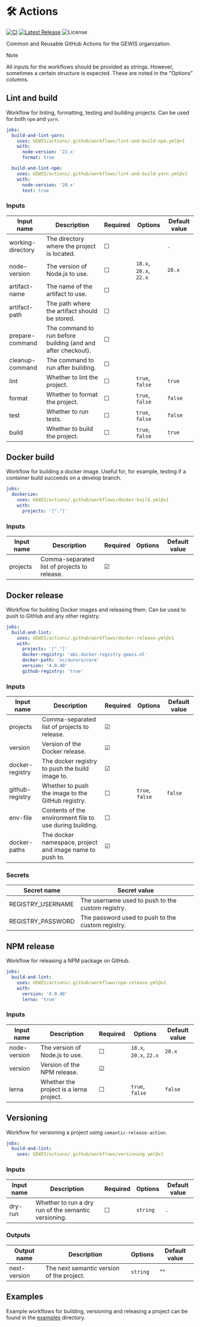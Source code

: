 # 🛠 Actions
[![CI](https://github.com/GEWIS/actions/actions/workflows/validate-workflows.yml/badge.svg?branch=main)](https://github.com/GEWIS/actions/actions/workflows/ci.yml)
[![Latest Release](https://img.shields.io/github/v/tag/GEWIS/actions?label=Latest)](https://github.com/GEWIS/actions/tags)
![License](https://img.shields.io/github/license/GEWIS/actions)

Common and Reusable GitHub Actions for the GEWIS organization.

> [!NOTE]  
> All inputs for the workflows should be provided as strings. However, sometimes a certain structure is expected. These are noted in the "Options" columns.

## Lint and build
Workflow for linting, formatting, testing and building projects. Can be used for both `npm` and `yarn`.

```yaml
jobs:
  build-and-lint-yarn:
    uses: GEWIS/actions/.github/workflows/lint-and-build-npm.yml@v1
    with:
      node-version: '22.x'
      format: true

  build-and-lint-npm:
    uses: GEWIS/actions/.github/workflows/lint-and-build-yarn.yml@v1
    with:
      node-version: '20.x'
      test: true
```

### Inputs

| Input name        | Description                                                  | Required | Options                | Default value |
|-------------------|--------------------------------------------------------------|----------|------------------------|---------------|
| working-directory | The directory where the project is located.                  | &#x2610; |                        | `.`           |
| node-version      | The version of Node.js to use.                               | &#x2610; | `18.x`, `20.x`, `22.x` | `20.x`        |
| artifact-name     | The name of the artifact to use.                             | &#x2610; |                        |               |
| artifact-path     | The path where the artifact should be stored.                | &#x2610; |                        |               |
| prepare-command   | The command to run before building (and and after checkout). | &#x2610; |                        |               |
| cleanup-command   | The command to run after building.                           | &#x2610; |                        |               |
| lint              | Whether to lint the project.                                 | &#x2610; | `true`, `false`        | `true`        |
| format            | Whether to format the project.                               | &#x2610; | `true`, `false`        | `false`       |
| test              | Whether to run tests.                                        | &#x2610; | `true`, `false`        | `false`       |
| build             | Whether to build the project.                                | &#x2610; | `true`, `false`        | `true`        |

## Docker build
Workflow for building a docker image. Useful for, for example, testing if a container build succeeds on a develop branch.

```yaml
jobs:
  dockerize:
    uses: GEWIS/actions/.github/workflows/docker-build.yml@v1
    with:
      projects: '["."]'
```

### Inputs

| Input name | Description                                  | Required | Options | Default value |
|------------|----------------------------------------------|----------|---------|---------------|
| projects   | Comma-separated list of projects to release. | &#x2611; |         |               |

## Docker release
Workflow for building Docker images and releasing them. Can be used to push to GitHub and any other registry.

```yaml
jobs:
  build-and-lint:
    uses: GEWIS/actions/.github/workflows/docker-release.yml@v1
    with:
      projects: '["."]'
      docker-registry: 'abc.docker-registry.gewis.nl'
      docker-path: 'nc/aurora/core'
      version: '4.0.40'
      github-registry: 'true'
```

### Inputs

| Input name      | Description                                              | Required | Options         | Default value |
|-----------------|----------------------------------------------------------|----------|-----------------|---------------|
| projects        | Comma-separated list of projects to release.             | &#x2611; |                 |               |
| version         | Version of the Docker release.                           | &#x2611; |                 |               |
| docker-registry | The docker registry to push the build image to.          | &#x2611; |                 |               |
| github-registry | Whether to push the image to the GitHub registry.        | &#x2610; | `true`, `false` | `false`       |
| env-file        | Contents of the environment file to use during building. | &#x2610; |                 |               |
| docker-paths    | The docker namespace, project and image name to push to. | &#x2611; |                 |               |

### Secrets

| Secret name        | Secret value                                      | 
|--------------------|---------------------------------------------------|
| REGISTRY\_USERNAME | The username used to push to the custom registry. | 
| REGISTRY\_PASSWORD | The password used to push to the custom registry. |

## NPM release
Workflow for releasing a NPM package on GitHub.

```yaml
jobs:
  build-and-lint:
    uses: GEWIS/actions/.github/workflows/npm-release.yml@v1
    with:
      version: '4.0.40'
      lerna: 'true'
```

### Inputs

| Input name   | Description                             | Required | Options                | Default value |
|--------------|-----------------------------------------|----------|------------------------|---------------|
| node-version | The version of Node.js to use.          | &#x2610; | `18.x`, `20.x`, `22.x` | `20.x`        |
| version      | Version of the NPM release.             | &#x2611; |                        |               |
| lerna        | Whether the project is a lerna project. | &#x2610; | `true`, `false`        | `false`       |


## Versioning
Workflow for versioning a project using `semantic-release-action`.

```yaml
jobs:
  build-and-lint:
    uses: GEWIS/actions/.github/workflows/versioning.yml@v1
```

### Inputs

| Input name | Description                                          | Required | Options  | Default value |
|------------|------------------------------------------------------|----------|----------|---------------|
| dry-run    | Whether to run a dry run of the semantic versioning. | &#x2610; | `string` | `.`           |

### Outputs

| Output name  | Description                               | Options  | Default value |
|--------------|-------------------------------------------|----------|---------------|
| next-version | The next semantic version of the project. | `string` | ""            |

## Examples

Example workflows for building, versioning and releasing a project can be found in the [examples](./examples) directory.
